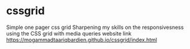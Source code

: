 # cssgrid
Simple one pager css grid  Sharpening my skills on the responsivesness using the CSS grid with media queries  website link https://mogammadtaariqbardien.github.io/cssgrid/index.html
